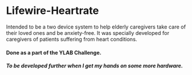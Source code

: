 # Lifewire-Heartrate
Intended to be a two device system to help elderly caregivers take care of their loved ones and be anxiety-free. It was specially developed for caregivers of patients suffering from heart conditions.

#### Done as a part of the YLAB Challenge.
##### To be developed further when I get my hands on some more hardware.
